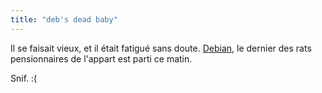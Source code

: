 ```yaml
---
title: "deb's dead baby"
---
```


Il se faisait vieux, et il était fatigué sans doute.
[Debian](http://static.cyprio.net/wtf/old_pics/debian_dayone.jpg), le dernier des rats
pensionnaires de l'appart est parti ce matin.

Snif. :(


